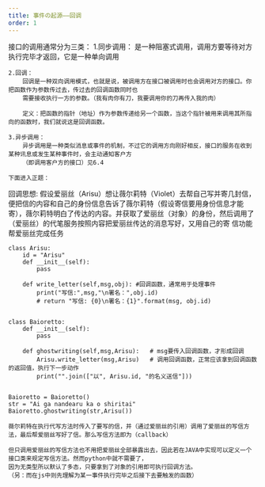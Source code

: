 ```yaml
---
title: 事件の起源——回调
order: 1
---
```


接口的调用通常分为三类： 1.同步调用：
是一种阻塞式调用，调用方要等待对方执行完毕才返回，它是一种单向调用

    2.回调：
        回调是一种双向调用模式，也就是说，被调用方在接口被调用时也会调用对方的接口。你把函数作为参数传过去，传过去的回调函数同时也
        需要接收执行一方的参数。（我有肉你有刀，我要调用你的刀再传入我的肉）

        定义：把函数的指针（地址）作为参数传递给另一个函数，当这个指针被用来调用其所指向的函数时，我们就说这是回调函数。

    3.异步调用：
        异步调用是一种类似消息或事件的机制，不过它的调用方向刚好相反，接口的服务在收到某种讯息或发生某种事件时，会主动通知客户方
        （即调用客户方的接口）见6.4

    下面进入正题：

回调思想:
假设爱丽丝（Arisu）想让薇尔莉特（Violet）去帮自己写并寄几封信，便把信的内容和自己的身份信息告诉了薇尔莉特（假设寄信要用身份信息才能
寄），薇尔莉特明白了传达的内容。并获取了爱丽丝（对象）的身份，然后调用了（爱丽丝）的代笔服务按照内容把爱丽丝传达的消息写好，又用自己的寄
信功能帮爱丽丝完成任务

    class Arisu:
        id = "Arisu"
        def __init__(self):
            pass

        def write_letter(self,msg,obj): #回调函数，通常用于处理事件
            print("写信:",msg,"\n署名：",obj.id)
            # return "写信: {0}\n署名：{1}".format(msg, obj.id)


    class Baioretto:
        def __init__(self):
            pass

        def ghostwriting(self,msg,Arisu):   # msg要传入回调函数，才形成回调
            Arisu.write_letter(msg,Arisu)   # 调用回调函数，正常应该拿到回调函数的返回值，执行下一步动作
            print("".join(["以", Arisu.id, "的名义送信"]))


    Baioretto = Baioretto()
    str = "Ai ga nandearu ka o shiritai"
    Baioretto.ghostwriting(str,Arisu())

    薇尔莉特在执行代写方法时传入了要写的信，并（通过爱丽丝的引用）调用了爱丽丝的写信方法，最后帮爱丽丝写好了信。那么写信方法即为（callback）

    但只调用爱丽丝的写信方法也不用把爱丽丝全部暴露出去，因此若在JAVA中实现可以定义一个接口类来规定写信方法。然而python中就不需要了，
    因为无类型所以默认了多态，只要拿到了对象的引用即可执行回调方法。
    （另：而在js中则先理解为某一事件执行完毕之后接下去要触发的函数）
